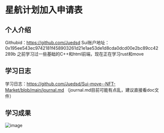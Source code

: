 # 星航计划加入申请表

## 个人介绍
Githubid：https://github.com/Juedsd
Sui账户地址：0x195ee543ec9742181f458903261d21e1ae53de1d8cda0dcd00e2bc89cc42289b
之前学习过一些基础的C++和html前端，现在正在学习rust和move

## 学习日志
学习日志：https://github.com/Juedsd/Sui-move--NFT-Market/blob/main/journal.md
（journal.md目前可能有点乱，建议直接看doc文件）

## 学习成果
![image](https://github.com/Juedsd/Sui-move--NFT-Market/assets/118274140/64b88bae-c638-4f2b-8882-e54f8418c6c8)
